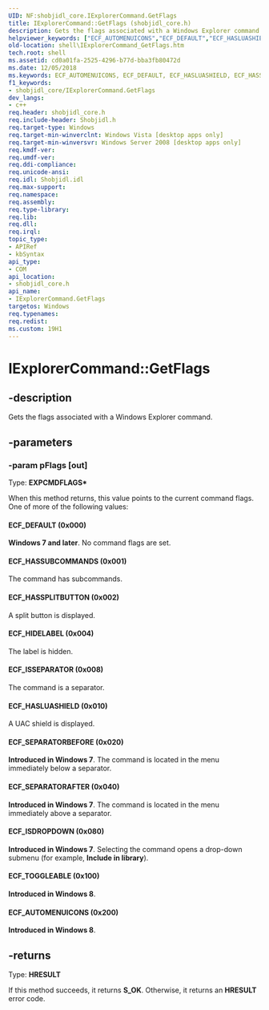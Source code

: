 ```yaml
---
UID: NF:shobjidl_core.IExplorerCommand.GetFlags
title: IExplorerCommand::GetFlags (shobjidl_core.h)
description: Gets the flags associated with a Windows Explorer command.helpviewer_keywords: ["ECF_AUTOMENUICONS","ECF_DEFAULT","ECF_HASLUASHIELD","ECF_HASSPLITBUTTON","ECF_HASSUBCOMMANDS","ECF_HIDELABEL","ECF_ISDROPDOWN","ECF_ISSEPARATOR","ECF_SEPARATORAFTER","ECF_SEPARATORBEFORE","ECF_TOGGLEABLE","GetFlags","GetFlags method [Windows Shell]","GetFlags method [Windows Shell]","IExplorerCommand interface","IExplorerCommand interface [Windows Shell]","GetFlags method","IExplorerCommand.GetFlags","IExplorerCommand::GetFlags","_shell_IExplorerCommand_GetFlags","shell.IExplorerCommand_GetFlags","shobjidl_core/IExplorerCommand::GetFlags"]
old-location: shell\IExplorerCommand_GetFlags.htm
tech.root: shell
ms.assetid: cd0a01fa-2525-4296-b77d-bba3fb80472d
ms.date: 12/05/2018
ms.keywords: ECF_AUTOMENUICONS, ECF_DEFAULT, ECF_HASLUASHIELD, ECF_HASSPLITBUTTON, ECF_HASSUBCOMMANDS, ECF_HIDELABEL, ECF_ISDROPDOWN, ECF_ISSEPARATOR, ECF_SEPARATORAFTER, ECF_SEPARATORBEFORE, ECF_TOGGLEABLE, GetFlags, GetFlags method [Windows Shell], GetFlags method [Windows Shell],IExplorerCommand interface, IExplorerCommand interface [Windows Shell],GetFlags method, IExplorerCommand.GetFlags, IExplorerCommand::GetFlags, _shell_IExplorerCommand_GetFlags, shell.IExplorerCommand_GetFlags, shobjidl_core/IExplorerCommand::GetFlags
f1_keywords:
- shobjidl_core/IExplorerCommand.GetFlags
dev_langs:
- c++
req.header: shobjidl_core.h
req.include-header: Shobjidl.h
req.target-type: Windows
req.target-min-winverclnt: Windows Vista [desktop apps only]
req.target-min-winversvr: Windows Server 2008 [desktop apps only]
req.kmdf-ver: 
req.umdf-ver: 
req.ddi-compliance: 
req.unicode-ansi: 
req.idl: Shobjidl.idl
req.max-support: 
req.namespace: 
req.assembly: 
req.type-library: 
req.lib: 
req.dll: 
req.irql: 
topic_type:
- APIRef
- kbSyntax
api_type:
- COM
api_location:
- shobjidl_core.h
api_name:
- IExplorerCommand.GetFlags
targetos: Windows
req.typenames: 
req.redist: 
ms.custom: 19H1
---
```


# IExplorerCommand::GetFlags


## -description


Gets the flags associated with a Windows Explorer command.


## -parameters




### -param pFlags [out]

Type: <b>EXPCMDFLAGS*</b>

When this method returns, this value points to the current command flags. One of more of the following values:



#### ECF_DEFAULT (0x000)

<b>Windows 7 and later</b>. No command flags are set.



#### ECF_HASSUBCOMMANDS (0x001)

The command has subcommands.



#### ECF_HASSPLITBUTTON (0x002)

A split button is displayed.



#### ECF_HIDELABEL (0x004)

The label is hidden.



#### ECF_ISSEPARATOR (0x008)

The command is a separator.



#### ECF_HASLUASHIELD (0x010)

A UAC shield is displayed.



#### ECF_SEPARATORBEFORE (0x020)

<b>Introduced in Windows 7</b>. The command is located in the menu immediately below a separator.



#### ECF_SEPARATORAFTER (0x040)

<b>Introduced in Windows 7</b>. The command is located in the menu immediately above a separator.



#### ECF_ISDROPDOWN (0x080)

<b>Introduced in Windows 7</b>. Selecting the command opens a drop-down submenu (for example, <b>Include in library</b>).



#### ECF_TOGGLEABLE (0x100)

<b>Introduced in Windows 8</b>.



#### ECF_AUTOMENUICONS (0x200)

<b>Introduced in Windows 8</b>.


## -returns



Type: <b>HRESULT</b>

If this method succeeds, it returns <b xmlns:loc="http://microsoft.com/wdcml/l10n">S_OK</b>. Otherwise, it returns an <b xmlns:loc="http://microsoft.com/wdcml/l10n">HRESULT</b> error code.



